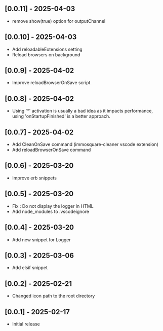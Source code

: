 ## [0.0.11] - 2025-04-03
- remove show(true) option for outputChannel

## [0.0.10] - 2025-04-03
- Add reloadableExtensions setting
- Reload browsers on background

## [0.0.9] - 2025-04-02
- Improve reloadBrowserOnSave script

## [0.0.8] - 2025-04-02
 - Using '*' activation is usually a bad idea as it impacts performance, using 'onStartupFinished' is a better approach.

## [0.0.7] - 2025-04-02
- Add CleanOnSave command (immosquare-cleaner vscode extension)
- Add reloadBrowserOnSave command

## [0.0.6] - 2025-03-20
- Improve erb snippets

## [0.0.5] - 2025-03-20
- Fix : Do not display the logger in HTML
- Add node_modules to .vscodeignore

## [0.0.4] - 2025-03-20
- Add new snippet for Logger

## [0.0.3] - 2025-03-06
- Add elsif snippet

## [0.0.2] - 2025-02-21
- Changed icon path to the root directory

## [0.0.1] - 2025-02-17
- Initial release
